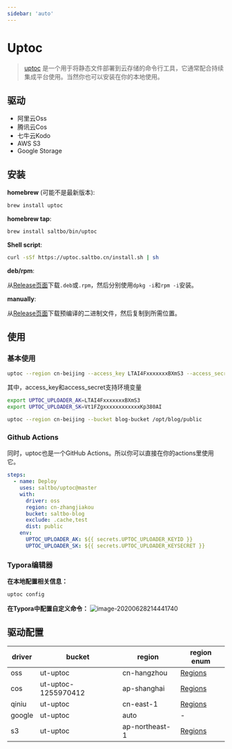 ```yaml
---
sidebar: 'auto'
---
```


# Uptoc

> [uptoc](https://github.com/saltbo/uptoc) 是一个用于将静态文件部署到云存储的命令行工具，它通常配合持续集成平台使用。当然你也可以安装在你的本地使用。

## 驱动
- 阿里云Oss
- 腾讯云Cos
- 七牛云Kodo
- AWS S3
- Google Storage

## 安装

**homebrew** (可能不是最新版本):

```bash
brew install uptoc
```

**homebrew tap**:

```bash
brew install saltbo/bin/uptoc
```

**Shell script**:

```bash
curl -sSf https://uptoc.saltbo.cn/install.sh | sh
```

**deb/rpm**:

从[Release页面](https://github.com/saltbo/uptoc/releases)下载`.deb`或`.rpm`，然后分别使用`dpkg -i`和`rpm -i`安装。

**manually**:

从[Release页面](https://github.com/saltbo/uptoc/releases)下载预编译的二进制文件，然后复制到所需位置。

## 使用

### 基本使用

```bash
uptoc --region cn-beijing --access_key LTAI4FxxxxxxxBXmS3 --access_secret Vt1FZgxxxxxxxxxxxxKp380AI --bucket demo-bucket /opt/blog/public
```

其中，access_key和access_secret支持环境变量

```bash
export UPTOC_UPLOADER_AK=LTAI4FxxxxxxxBXmS3
export UPTOC_UPLOADER_SK=Vt1FZgxxxxxxxxxxxxKp380AI

uptoc --region cn-beijing --bucket blog-bucket /opt/blog/public
```

### Github Actions

同时，uptoc也是一个GitHub Actions。所以你可以直接在你的actions里使用它。

```yml
steps:
  - name: Deploy
    uses: saltbo/uptoc@master
    with:
      driver: oss
      region: cn-zhangjiakou
      bucket: saltbo-blog
      exclude: .cache,test
      dist: public
    env:
      UPTOC_UPLOADER_AK: ${{ secrets.UPTOC_UPLOADER_KEYID }}
      UPTOC_UPLOADER_SK: ${{ secrets.UPTOC_UPLOADER_KEYSECRET }}
```

### Typora编辑器

**在本地配置相关信息：**
```bash
uptoc config
```

**在Typora中配置自定义命令：**
![image-20200628214441740](https://static.saltbo.cn/images/image-20200628214441740.png)

## 驱动配置

| driver | bucket | region | region enum |
| -----  | --------- | ------ | ---- |
| oss    | ut-uptoc  | cn-hangzhou | [Regions](https://help.aliyun.com/document_detail/31837.html?spm=a2c4g.11186623.2.12.5fdb25b7xyEcuF#concept-zt4-cvy-5db)  |
| cos    | ut-uptoc-1255970412 | ap-shanghai  |  [Regions](https://cloud.tencent.com/document/product/436/6224)  |
| qiniu  | ut-uptoc  | cn-east-1 |  [Regions](https://developer.qiniu.com/kodo/manual/4088/s3-access-domainname)  |
| google | ut-uptoc  | auto  | - |
| s3     | ut-uptoc  | ap-northeast-1  |  [Regions](https://docs.aws.amazon.com/general/latest/gr/rande.html#regional-endpoints)  |
